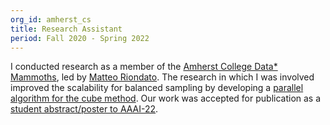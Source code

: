 ```yaml
---
org_id: amherst_cs
title: Research Assistant
period: Fall 2020 - Spring 2022
---
```


I conducted research as a member of the [Amherst College Data*
Mammoths](https://acdmammoths.github.io/), led by [Matteo
Riondato](https://matteo.rionda.to/). The research in which I was involved
improved the scalability for balanced sampling by developing a [parallel
algorithm for the cube
method](https://github.com/acdmammoths/parallelcubesampling). Our work was
accepted for publication as a [student abstract/poster to
AAAI-22](https://aaai.org/Conferences/AAAI-22/student-abstract-and-poster-program/).
